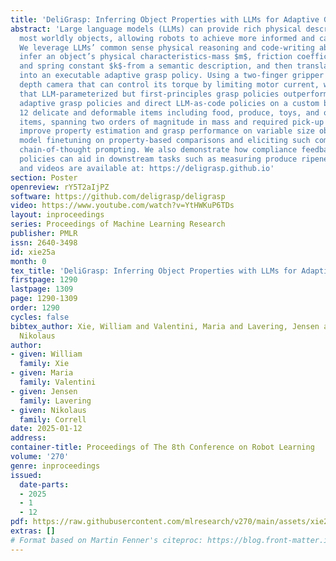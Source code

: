 ```yaml
---
title: 'DeliGrasp: Inferring Object Properties with LLMs for Adaptive Grasp Policies'
abstract: 'Large language models (LLMs) can provide rich physical descriptions of
  most worldly objects, allowing robots to achieve more informed and capable grasping.
  We leverage LLMs’ common sense physical reasoning and code-writing abilities to
  infer an object’s physical characteristics-mass $m$, friction coefficient $\mu$,
  and spring constant $k$-from a semantic description, and then translate those characteristics
  into an executable adaptive grasp policy. Using a two-finger gripper with a built-in
  depth camera that can control its torque by limiting motor current, we demonstrate
  that LLM-parameterized but first-principles grasp policies outperform both traditional
  adaptive grasp policies and direct LLM-as-code policies on a custom benchmark of
  12 delicate and deformable items including food, produce, toys, and other everyday
  items, spanning two orders of magnitude in mass and required pick-up force. We then
  improve property estimation and grasp performance on variable size objects with
  model finetuning on property-based comparisons and eliciting such comparisons via
  chain-of-thought prompting. We also demonstrate how compliance feedback from DeliGrasp
  policies can aid in downstream tasks such as measuring produce ripeness. Our code
  and videos are available at: https://deligrasp.github.io'
section: Poster
openreview: rY5T2aIjPZ
software: https://github.com/deligrasp/deligrasp
video: https://www.youtube.com/watch?v=YtHWKuP6TDs
layout: inproceedings
series: Proceedings of Machine Learning Research
publisher: PMLR
issn: 2640-3498
id: xie25a
month: 0
tex_title: 'DeliGrasp: Inferring Object Properties with LLMs for Adaptive Grasp Policies'
firstpage: 1290
lastpage: 1309
page: 1290-1309
order: 1290
cycles: false
bibtex_author: Xie, William and Valentini, Maria and Lavering, Jensen and Correll,
  Nikolaus
author:
- given: William
  family: Xie
- given: Maria
  family: Valentini
- given: Jensen
  family: Lavering
- given: Nikolaus
  family: Correll
date: 2025-01-12
address:
container-title: Proceedings of The 8th Conference on Robot Learning
volume: '270'
genre: inproceedings
issued:
  date-parts:
  - 2025
  - 1
  - 12
pdf: https://raw.githubusercontent.com/mlresearch/v270/main/assets/xie25a/xie25a.pdf
extras: []
# Format based on Martin Fenner's citeproc: https://blog.front-matter.io/posts/citeproc-yaml-for-bibliographies/
---
```

